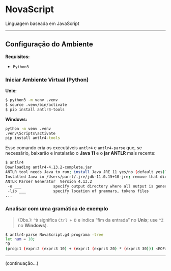 # NovaScript
Linguagem baseada em JavaScript

---

## Configuração do Ambiente
**Requisitos:**
- `Python3`

### Iniciar Ambiente Virtual (Python)
**Unix:**
```bash
$ python3 -m venv .venv
$ source .venv/bin/activate
$ pip install antlr4-tools
```

**Windows:**
```cmd
python -m venv .venv
.venv\Scripts\activate
pip install antlr4-tools
```

Esse comando cria os executáveis `antlr4` e `antlr4-parse` que, se necessário, baixarão e instalarão o **Java 11** e o **jar ANTLR** mais recente:

```bash
$ antlr4 
Downloading antlr4-4.13.2-complete.jar
ANTLR tool needs Java to run; install Java JRE 11 yes/no (default yes)? y
Installed Java in /Users/parrt/.jre/jdk-11.0.15+10-jre; remove that dir to uninstall
ANTLR Parser Generator  Version 4.13.2
 -o ___              specify output directory where all output is generated
 -lib ___            specify location of grammars, tokens files
...
```

### Analisar com uma gramática de exemplo
> (Obs.): `^D` significa `Ctrl + D` e indica “fim da entrada” no **Unix**; use `^Z` no **Windows**).

```bash
$ antlr4-parse NovaScript.g4 programa -tree
let num = 10;
^D
(prog:1 (expr:2 (expr:3 10) + (expr:1 (expr:3 20) * (expr:3 30))) <EOF>)
```

---

(continuação...)